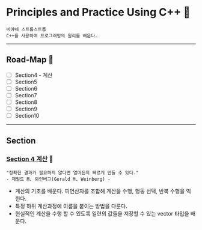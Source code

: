 # Principles and Practice Using C++ 🚗

    비야네 스트롭스트룹
    C++를 사용하여 프로그래밍의 원리를 배운다.


---

## Road-Map 🤔

- [ ] Section4 - 계산
- [ ] Section5 
- [ ] Section6 
- [ ] Section7 
- [ ] Section8 
- [ ] Section9 
- [ ] Section10 

---

## Section

### [Section 4 계산]("https://github.com/Pad-Todd/CPP/tree/master/Seciton4", "Section 4 계산") 📝

    "정확한 결과가 필요하지 않다면 얼마든지 빠르게 만들 수 있다." 
    - 제럴드 M. 와인버그(Gerald M. Weinberg) - 

- 계산의 기초를 배운다. 피연산자를 조합해 계산을 수행, 행동 선택, 반복 수행을 익힌다.
- 특정 하위 계산과정에 이름을 붙이는 방법을 다룬다.
- 현실적인 계산을 수행 할 수 있도록 일련의 값들을 저장할 수 있는 vector 타입을 배운다.
